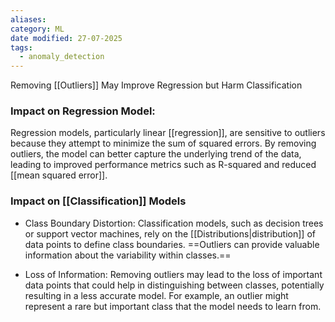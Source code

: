 ```yaml
---
aliases: 
category: ML
date modified: 27-07-2025
tags:
  - anomaly_detection
---
```

Removing [[Outliers]] May Improve Regression but Harm Classification

### Impact on Regression Model:

Regression models, particularly linear [[regression]], are sensitive to outliers because they attempt to minimize the sum of squared errors. By removing outliers, the model can better capture the underlying trend of the data, leading to improved performance metrics such as R-squared and reduced [[mean squared error]].

### Impact on [[Classification]] Models

- Class Boundary Distortion: Classification models, such as decision trees or support vector machines, rely on the [[Distributions|distribution]] of data points to define class boundaries. ==Outliers can provide valuable information about the variability within classes.==

- Loss of Information: Removing outliers may lead to the loss of important data points that could help in distinguishing between classes, potentially resulting in a less accurate model. For example, an outlier might represent a rare but important class that the model needs to learn from.